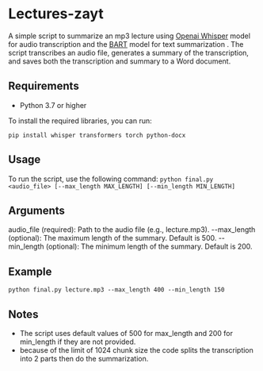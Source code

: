 # Lectures-zayt
A simple script to summarize an mp3 lecture using [Openai Whisper](https://github.com/openai/whisper) model for audio transcription and the [BART](https://huggingface.co/facebook/bart-large-cnn) model for text summarization .
The script transcribes an audio file, generates a summary of the transcription, and saves both the transcription and summary to a Word document.

## Requirements

- Python 3.7 or higher

To install the required libraries, you can run:


```pip install whisper transformers torch python-docx```

## Usage
To run the script, use the following command:
```python final.py <audio_file> [--max_length MAX_LENGTH] [--min_length MIN_LENGTH]```

## Arguments
audio_file (required): Path to the audio file (e.g., lecture.mp3).
--max_length (optional): The maximum length of the summary. Default is 500.
--min_length (optional): The minimum length of the summary. Default is 200.
## Example
```python final.py lecture.mp3 --max_length 400 --min_length 150```

## Notes
* The script uses default values of 500 for max_length and 200 for min_length if they are not provided.
* because of the limit of 1024 chunk size the code splits the transcription into 2 parts then do the summarization.

